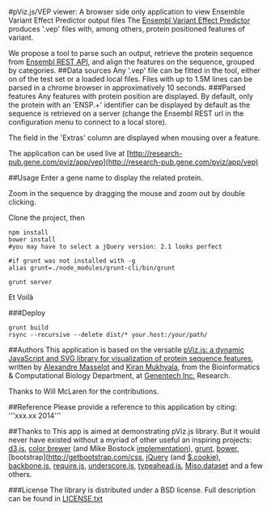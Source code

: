 #pViz.js/VEP viewer: A browser side only application to view Ensemble Variant Effect Predictor output files
The [Ensembl Variant Effect Predictor](http://ensembl.ebi.com/vep) produces '.vep' files with, among others, protein positioned features of variant.

We propose a tool to parse such an output, retrieve the protein sequence from [Ensembl REST API](http://rest.ensembl.org), and align the features on the sequence, grouped by categories.
##Data sources
Any '.vep' file can be fitted in the tool, either on of the test set or a loaded local files. Files with up to 1.5M lines can be parsed in a chrome browser in approximatively 10 seconds.
###Parsed features
Any features with protein position are displayed. By default, only the protein with an 'ENSP.+' identifier can be displayed by default as the sequence is retrieved on a server (change the Ensembl REST url in the configuration menu to connect to a local store).

The field in the 'Extras' column are displayed when mousing over a feature.

The application can be used live at [http://research-pub.gene.com/pviz/app/vep](http://research-pub.gene.com/pviz/app/vep)

##Usage
Enter a gene name to display the related protein.

Zoom in the sequence by dragging the mouse and zoom out by double clicking.

Clone the project, then

    npm install
    bower install
    #you may have to select a jQuery version: 2.1 looks perfect

    #if grunt was not installed with -g
    alias grunt=./node_modules/grunt-cli/bin/grunt

    grunt server

Et Voilà

###Deploy

    grunt build
    rsync --recursive --delete dist/* your.host:/your/path/

##Authors
This application is based on the versatile [pViz.js: a dynamic JavaScript and SVG library for visualization of protein sequence features](http://github.com/genentech/pviz),
written by [Alexandre Masselot](mailto://masselot.alexandre@gene.com) and [Kiran Mukhyala](mailto://mukhyala.kiran@gene.com),
from the Bioinformatics & Computational Biology Department, at [Genentech Inc.](http://www.gene.com) Research.

Thanks to Will McLaren for the contributions.

##Reference
Please provide a reference to this application by citing:
'''xxx.xx 2014'''

##Thanks to
This app is aimed at demonstrating pViz.js library.
But it would never have existed without a myriad of other useful an inspiring projects: [d3.js](http://d3js.org),
[color brewer](http://colorbrewer2.org) (and Mike Bostock [implementation](http://bl.ocks.org/mbostock/5577023)),
[grunt](http://gruntjs.com), [bower](https://npmjs.org/package/bower),
[bootstrap](http://getbootstrap.com/css,
[jQuery](http://jquery.com) (and [$.cookie)](https://github.com/carhartl/jquery-cookie),
[backbone.js](http://backbonejs.org), [require.js](http://requirejs.org),
[underscore.js](http://underscorejs.org), [typeahead.js](http://twitter.github.io/typeahead.js),
[Miso.dataset](http://misoproject.com/dataset) and a few others.


###License
The library is distributed under a BSD license. Full description can be found in [LICENSE.txt](LICENSE.txt)
